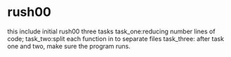 # rush00
this include initial rush00 
three tasks
task_one:reducing number lines of code;
task_two:split each function in to separate files
task_three: after task one and two, make sure the program runs.
